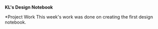 **KL's Design Notebook**

*Project Work
This week's work was done on creating the first design notebook.
